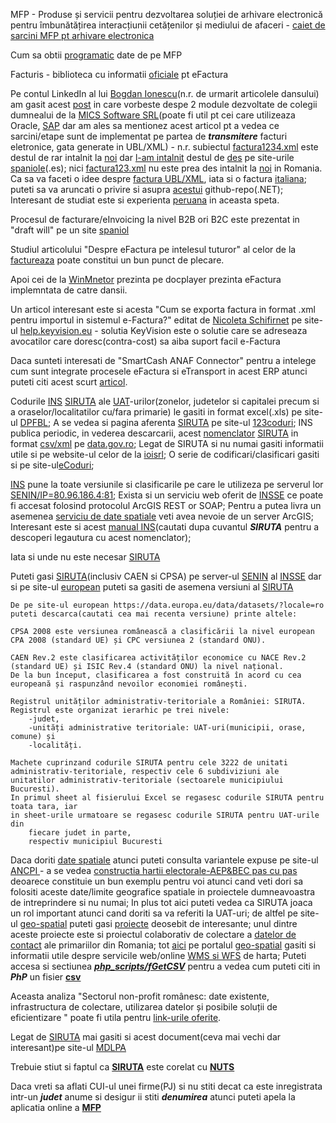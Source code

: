MFP - Produse și servicii pentru dezvoltarea soluției de arhivare electronică pentru îmbunătățirea interacțiunii cetățenilor și mediului de afaceri - [caiet de sarcini MFP pt arhivare electronica](https://mfinante.gov.ro/documents/35673/5542684/csac676660_12012022.pdf)

Cum sa obtii [programatic](https://rstforums.com/forum/topic/94371-cum-s%C4%83-ob%C8%9Bii-programatic-date-de-pe-mfinante/) date de pe MFP

Facturis - biblioteca cu informatii [oficiale](https://facturis-online.ro/e-factura/biblioteca-cu-informatii-oficiale-despre-formatul-xml-pentru-e-factura.html) pt eFactura

Pe contul LinkedIn al lui [Bogdan Ionescu](https://www.google.com/search?sca_esv=600253289&rlz=1C1JJTC_enRO1087RO1087&sxsrf=ACQVn09Ri6SbJeUDbhufpGF64syYGF8FTA:1705858760352&q=factura1234.xml&tbm=isch&source=lnms&sa=X&ved=2ahUKEwiQ-8mLg--DAxVWSfEDHcFuApkQ0pQJegQIDhAB&biw=1850&bih=875&dpr=1#imgrc=g7GxgzHF8CPy1M)(n.r. de urmarit articolele dansului) am gasit acest [post](https://www.linkedin.com/posts/bogdan-ionescu-657a785b_einvoice-efactura-anaf-activity-7126192250811789313-mjKp/?originalSubdomain=ro) in care vorbeste despe 2 module dezvoltate de colegii dumnealui de la  [MICS Software SRL](https://www.mics.ro/mcs/software)(poate fi util pt cei care utilizeaza Oracle, [SAP](https://e-factura-sap.ro/) dar am ales sa mentionez acest articol pt a vedea ce sarcini/etape sunt de implementat pe partea de ***transmitere*** facturi eletronice, gata generate in UBL/XML) - n.r. subiectul [factura1234.xml](https://www.agenciatributaria.es/static_files/AEAT/Contenidos_Comunes/La_Agencia_Tributaria/Modelos_y_formularios/Suministro_inmediato_informacion/FicherosSuministros/V_1_1/SII_Descripcion_ServicioWeb_v1.1.pdf) este destul de rar intalnit la [noi](https://www.fiscalitatea.ro/e-factura-2024-ghid-complet-23143/) dar [l-am intalnit](https://ecosio.com/en/blog/e-invoices-in-spain-facturae-and-faceb2b/) destul de [des](https://www.hispamer.es/factura-electronica-en-formato-ubl/16918) pe site-urile [spaniole](https://learn.microsoft.com/es-es/dynamics365/fin-ops-core/dev-itpro/analytics/er-quick-start3-customize-report)(.es); nici [factura123.xml](https://www.tdec.ro/ghid#4) nu este prea des intalnit la [noi](https://docplayer.ro/139202398-Metode-api-integrare-fgo-v-2-8-cuprins-istoric-versiuni-2-introducere-2-apelare-4-nomenclatoare-4-factura-4-emitere-4-print-6-s.html) in Romania. Ca sa va faceti o idee despre [factura UBL/XML](https://fliphtml5.com/mnzz/lxmw/basic/51-100), iata si o factura [italiana](https://tecnologiaacien.blogspot.com/2014/10/como-hacer-una-factura-electronica-iii.html); puteti sa va aruncati o privire si asupra [acestui](https://github.com/thejhorse/SUNAT-UBL-2.1-XML-Firmador/releases) github-repo(.NET);
Interesant de studiat este si experienta [peruana](https://www.contadoresyempresas.com.pe/principales-aspectos-de-la-xml-en-la-facturacion-electronica/) in aceasta speta.

Procesul de facturare/eInvoicing la nivel B2B ori B2C este prezentat in "draft will" pe un site [spaniol](https://www.invopop.com/blog/spain-draft-royal-decree-b2b-e-invoicing)

Studiul articolului "Despre eFactura pe intelesul tuturor" al celor de la [factureaza](https://blog.factureaza.ro/e-factura-este/) poate constitui un bun punct de plecare.

Apoi cei de la [WinMnetor](https://github.com/thejhorse/SUNAT-UBL-2.1-XML-Firmador/releases) prezinta pe docplayer prezinta eFactura implemntata de catre dansii.

Un articol interesant este si acesta "Cum se exporta factura in format .xml pentru importul in sistemul e-Factura?" editat de [Nicoleta Schifirnet](http://help.keyvision.eu/en/articles/6349012-cum-se-exporta-factura-in-format-xml-pentru-importul-in-sistemul-e-factura) pe site-ul [help.keyvision.eu](http://help.keyvision.eu) - solutia KeyVision este o solutie care se adreseaza avocatilor care doresc(contra-cost) sa aiba suport facil e-Factura

Daca sunteti interesati de "SmartCash ANAF Connector" pentru a intelege cum sunt integrate procesele eFactura si eTransport in acest ERP atunci puteti citi acest scurt [articol](https://www.magister.ro/implementarea-efactura-si-etransport-din-smartcash-rms-schimba-regulile-jocului-pentru-comercianti/).

Codurile [INS](https://insse.ro/cms/files/siruta/Metodologie.doc) [SIRUTA](https://siruta.nxm.ro/) ale [UAT](https://ro.wikipedia.org/wiki/SIRUTA)-urilor(zonelor, judetelor si capitalei precum si a oraselor/localitatilor cu/fara primarie) le gasiti in format excel(.xls) pe site-ul [DPFBL](http://www.dpfbl.mdrap.ro/cod_siruta_uat-uri.html); A se vedea si pagina aferenta [SIRUTA](https://insse.ro/cms/files/legislatie/Initiative%20legislative/2022/PSNA_2022_13.12.2021.pdf) pe site-ul [123coduri](https://www.123coduri.ro/cauta-in-baza-de-date-coduri-siruta.php?vcodg1=7); INS publica periodic, in vederea descarcarii,  acest [nomenclator](https://data.gov.ro/dataset/siruta-an-2023/resource/a43597c1-6af9-4ca9-adb7-0b5c7873d8fa) [SIRUTA](https://data.gov.ro/dataset/siruta-an-2023) in format [csv/xml](https://data.gov.ro/dataset/siruta-an-2023) pe [data.gov.ro](https://data.gov.ro/organization/institutul-national-de-statistica); Legat de SIRUTA si nu numai gasiti informatii utile si pe website-ul celor de la [ioisrl](https://ioisrl.ro/);
O serie de codificari/clasificari gasiti si pe site-ul[eCoduri](https://www.ecoduri.com/coduri-siruta.php);

[INS](https://data.gov.ro/dataset/siruta/resource/ed3f9ec6-8c12-4ba6-8688-74cadc69f14b) pune la toate versiunile si clasificarile pe care le utilizeza pe serverul lor [SENIN/IP=80.96.186.4:81](http://80.96.186.4:81/senin/classifications.htm?selectedClassification=&action=&classificationName=SIRUTA); Exista si un serviciu web oferit de [INSSE](https://webgis.insse.ro/servicii/rest/services/Operational/Localitati/MapServer/0) ce poate fi accesat folosind protocolul ArcGIS REST or SOAP;
Pentru a putea livra un asemenea [serviciu de date spatiale](https://lege5.ro/gratuit/geztmojwg4zdc/normele-tehnice-pentru-realizarea-seturilor-de-date-spatiale-aferente-planurilor-de-amenajare-a-teritoriului-judetean-din-15052023) veti avea nevoie de un server ArcGIS; Interesant este si acest [manual INS](https://insse.ro/cms/files/site_podca/actualizari/manual_preview%208.pdf)(cautati dupa cuvantul ***SIRUTA*** pentru a descoperi legautura cu acest nomenclator); 

Iata si unde nu este necesar [SIRUTA](https://smartcash.community/cum-sa-ma-pregatesc-pentru-e-factura-si-e-transport/)

Puteti gasi [SIRUTA](http://80.96.186.4:81/senin/classifications.htm?selectedClassification=&action=&classificationName=SIRUTA)(inclusiv CAEN si CPSA) pe server-ul [SENIN](http://80.96.186.4:81/senin/classifications.htm?selectedClassification=CPSA2008&action=structure) al [INSSE](https://bucuresti.insse.ro/produse-si-servicii/nomenclatoare-statistice/) dar si pe site-ul [european](https://data.europa.eu/data/datasets/?locale=ro) puteti sa gasiti de asemena versiuni al [SIRUTA](https://data.europa.eu/data/datasets/9f38f6fe-66a0-4e93-ae24-4272b91c9849?locale=es)

    De pe site-ul european https://data.europa.eu/data/datasets/?locale=ro puteti descarca(cautati cea mai recenta versiune) printe altele:
    
    CPSA 2008 este versiunea românească a clasificării la nivel european CPA 2008 (standard UE) și CPC versiunea 2 (standard ONU).
    
    CAEN Rev.2 este clasificarea activităților economice cu NACE Rev.2 (standard UE) și ISIC Rev.4 (standard ONU) la nivel național. 
    De la bun început, clasificarea a fost construită în acord cu cea europeană și raspunzând nevoilor economiei românești.
    
    Registrul unităților administrativ-teritoriale a României: SIRUTA.
    Registrul este organizat ierarhic pe trei nivele: 
        -judet, 
        -unități administrative teritoriale: UAT-uri(municipii, orase, comune) și 
        -localități.
    
    Machete cuprinzand codurile SIRUTA pentru cele 3222 de unitati administrativ-teritoriale, respectiv cele 6 subdiviziuni ale unitatilor administrativ-teritoriale (sectoarele municipiului Bucuresti). 
    In primul sheet al fisierului Excel se regasesc codurile SIRUTA pentru toata tara, iar 
    in sheet-urile urmatoare se regasesc codurile SIRUTA pentru UAT-urile din 
        fiecare judet in parte, 
        respectiv municipiul Bucuresti


Daca doriti [date spatiale](https://geo-spatial.org/proiecte/alegeri2019/part5.html) atunci puteti consulta variantele expuse pe site-ul [ANCPI ](https://geo-spatial.org/vechi/download/romania-seturi-vectoriale) - a se vedea [constructia hartii electorale-AEP&BEC pas cu pas](https://geo-spatial.org/proiecte/alegeri2019/part2.html) deoarece constituie un bun exemplu pentru voi atunci cand veti dori sa folositi aceste date/limite geografice spatiale in proiectele dumneavoastra de intreprindere si nu numai; In plus tot aici puteti vedea ca SIRUTA joaca un rol important atunci cand doriti sa va referiti la UAT-uri; de altfel pe site-ul [geo-spatial](https://geo-spatial.org/) puteti gasi [proiecte](https://geo-spatial.org/#despre) deosebit de interesante; unul dintre aceste proiecte este si proiectul colaborativ de colectare a [datelor de contact](https://docs.google.com/spreadsheets/d/1w-LlAOq8awziuYhuVH8d9H08FcdYNENw37rJk2Tmx3Q/edit?pli=1#gid=53477816) ale primariilor din Romania; tot [aici](https://github.com/geospatialorg) pe portalul [geo-spatial](https://geo-spatial.org/) gasiti si informatii utile despre servicile web/online [WMS si WFS](https://geo-spatial.org/vechi/download/seturi-date-geospatiale-locale) de harta; Puteti accesa si sectiunea [***php_scripts/fGetCSV***](https://github.com/stefanache/MFP-ANAF-RO/tree/main/php_scripts/fGetCSV) pentru a vedea cum puteti citi in ***PhP*** un fisier [**csv**](https://stefanache.github.io/MFP-ANAF-RO/php_scripts/fGetCSV/date_de_contact_localitati.csv)

Aceasta analiza "Sectorul non-profit românesc: date existente, infrastructura de colectare, utilizarea datelor și posibile soluții de eficientizare " poate fi utila pentru [link-urile oferite](https://rafonline.org/wp-content/uploads/2023/01/Raport-infrastructuradate-sector-ONG_FDSC-2021-compressed.pdf).

Legat de [SIRUTA](https://insse.ro/cms/sites/default/files/field/publicatii/tendinte_sociale_2.pdf) mai gasiti si acest document(ceva mai vechi dar interesant)pe site-ul [MDLPA](https://www.mdlpa.ro/uploads/articole/attachments/64d0a28762583720581068.pdf)

Trebuie stiut si faptul ca [**SIRUTA**](https://www.savastan.ro/noutati.htm) este corelat cu [**NUTS**](https://www.europarl.europa.eu/factsheets/ro/sheet/99/nomenclatorul-comun-al-unitatilor-teritoriale-de-statistica-nuts-)

Daca vreti sa aflati CUI-ul unei firme(PJ) si nu stiti decat ca este inregistrata intr-un ***judet*** anume si desigur ii stiti ***denumirea*** atunci puteti apela la aplicatia online a [**MFP**](https://mfinante.gov.ro/info-pj-selectie-nume-si-judet)

